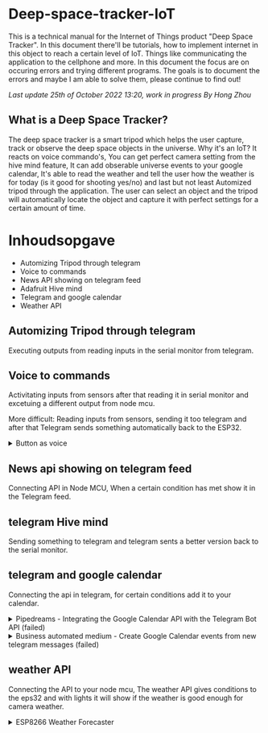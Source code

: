 # Deep-space-tracker-IoT
This is a technical manual for the Internet of Things product "Deep Space Tracker". In this document there'll be tutorials, how to implement internet in this object to reach a certain level of IoT. Things like communicating the application to the cellphone and more. In this document the focus are on occuring errors and trying different programs. The goals is to document the errors and maybe I am able to solve them, please continue to find out!

*Last update 25th of October 2022 13:20, work in progress*
*By Hong Zhou*

## What is a Deep Space Tracker?
The deep space tracker is a smart tripod which helps the user capture, track or observe the deep space objects in the universe. Why it's an IoT? It reacts on voice commando's, You can get perfect camera setting from the hive mind feature, It can add obserable universe events to your google calendar, It's able to read the weather and tell the user how the weather is for today (is it good for shooting yes/no) and last but not least Automized tripod through the application. The user can select an object and the tripod will automatically locate the object and capture it with perfect settings for a certain amount of time.

# Inhoudsopgave
- Automizing Tripod through telegram
- Voice to commands
- News API showing on telegram feed
- Adafruit Hive mind
- Telegram and google calendar
- Weather API

## Automizing Tripod through telegram
Executing outputs from reading inputs in the serial monitor from telegram.

## Voice to commands 
Activitating inputs from sensors after that reading it in serial monitor and excetuing a different output from node mcu.

More difficult: Reading inputs from sensors, sending it too telegram and after that Telegram sends something automatically back to the ESP32.

<details>
  <summary> Button as voice </summary>
  
</details>

## News api showing on telegram feed
Connecting API in Node MCU, When a certain condition has met show it in the Telegram feed.


## telegram Hive mind
Sending something to telegram and telegram sents a better version back to the serial monitor.


## telegram and google calendar
Connecting the api in telegram, for certain conditions add it to your calendar.

<details>
  <summary>Pipedreams - Integrating the Google Calendar API with the Telegram Bot API (failed)</summary>
  
  ### Integrating the Google Calendar API with the Telegram Bot API
  1.  Click on [Pipedream](https://pipedream.com/apps/google-calendar/integrations/telegram-bot-api) for popular ways to connect google calendar and Telegram bot.
  2. Select Create Trigger > New messages update (instant)
  3. follow the instructions on creating a new Telegram bot
  
  ![Telegram_BotFather](https://user-images.githubusercontent.com/70894669/197772306-53215806-586d-4365-913a-bbbf970b44a8.gif)

  4. After generating your bot you'll gain acces to your bot token, place the token in the input form.
<img width="688" alt="Schermafbeelding 2022-10-25 om 14 34 51" src="https://user-images.githubusercontent.com/70894669/197774246-b68ce2ec-db14-48e3-b66a-15d86b3be0bb.png">

  5. type "/start" in your bot chat, after that you'll see a instant notification on your pipedreams window:
  <img width="778" alt="Schermafbeelding 2022-10-25 om 14 41 53" src="https://user-images.githubusercontent.com/70894669/197775754-d0d5a096-ea4f-4d49-b52e-be7eb3f56faf.png">

  6. Press on the "plus" button and add a step
  7. Search voor Google calendar and look for the "update event" action.
  8. Fill in your your own gmail.
  9. I made a new account on google to be an imposter for deep space tracker company.
  10. Made some appointments from for the calendar
  11. filled in the information
  <img width="725" alt="Schermafbeelding 2022-10-25 om 15 17 27" src="https://user-images.githubusercontent.com/70894669/197783487-f0e9bc4f-7faa-45a4-a11a-62fe38264d0d.png">
  12. got an error:
  <img width="1043" alt="Schermafbeelding 2022-10-25 om 15 16 01" src="https://user-images.githubusercontent.com/70894669/197783212-82a901fa-803e-4fd3-af52-c17b9a06360b.png">
  13. Not continuing on this programm, on to the next programm. I couldn't understand what went wrong. Couldn't find anything helpful on google..
<img width="695" alt="Schermafbeelding 2022-10-25 om 15 18 21" src="https://user-images.githubusercontent.com/70894669/197783700-495d4803-a7e6-425c-a855-a946b8ed90ad.png">
</details>

<details>
  <summary>Business automated medium - Create Google Calendar events from new telegram messages (failed)</summary>
  
### Create Google Calendar Events From New Telegram Messages
>[source](https://business-automated.medium.com/create-google-calendar-events-from-new-telegram-messages-4f5930f224aa)
  
1. Follow the instructions described at the [source](https://business-automated.medium.com/create-google-calendar-events-from-new-telegram-messages-4f5930f224aa)
2. An error occured it wouldn't connect and it's not giving me any feedback or what so ever.
<img width="1301" alt="Schermafbeelding 2022-10-25 om 15 32 22" src="https://user-images.githubusercontent.com/70894669/197787686-15bfcb16-a106-41c1-a1dd-49a92accd6e6.png">
3. After filling out the information: 
 <img width="443" alt="Schermafbeelding 2022-10-25 om 15 35 19" src="https://user-images.githubusercontent.com/70894669/197788165-9c31cd8c-b204-4a90-be81-5ac365241d79.png">
 <img width="1301" alt="Schermafbeelding 2022-10-25 om 15 32 22" src="https://user-images.githubusercontent.com/70894669/197788202-0b9df2cd-f636-46d8-9ceb-c5468cea0337.png">
It would stay on this screen for a long time so it seems like it's not working properly.
  
4. After that I tried deleting the inputs 'Full Moon', '25.10.2022', '26.10.2022' and it couldn't read the parameters:
<img width="803" alt="Schermafbeelding 2022-10-25 om 15 36 24" src="https://user-images.githubusercontent.com/70894669/197788533-6d1d3148-6823-467e-97ca-a2825c59216b.png">

So I stopped with this method and went on.

</details>

## weather API
Connecting the API to your node mcu, The weather API gives conditions to the eps32 and with lights it will show if the weather is good enough for camera weather.

<details>
  <summary>ESP8266 Weather Forecaster</summary>

### Esp8266 Weather Forecaster
>[Source](https://randomnerdtutorials.com/esp8266-weather-forecaster/)
In this tutorial we'll use Open weather map API to generate lights on our leds. The goal is to eventually send the output back to Telegram.

#### Required parts
- [ESP8266](https://makeradvisor.com/tools/esp8266-esp-12e-nodemcu-wi-fi-development-board/)
- [4x LEDs](https://makeradvisor.com/tools/3mm-5mm-leds-kit-storage-box/)
- [4x Resistors](https://makeradvisor.com/tools/resistors-kits/)
- [Breadboard](https://makeradvisor.com/tools/mb-102-solderless-breadboard-830-points/)
- [Jumper wires](https://makeradvisor.com/tools/jumper-wires-kit-120-pieces/)
- [Adafruit LED](https://www.adafruit.com/product/1138?length=2)
  
1. Follow the steps at the [Source](https://randomnerdtutorials.com/esp8266-weather-forecaster/) Document. 
2. After completing the steps above, we're now going to install Arduino Json Library. follow these [steps](https://randomnerdtutorials.com/esp8266-weather-forecaster/#:~:text=Installing%20the%20ArduinoJson%20library)

>Error After uploading a The code on my board I get the following error

<img width="1613" alt="Schermafbeelding 2022-10-26 om 12 08 17" src="https://user-images.githubusercontent.com/70894669/198000265-df900776-7880-41e4-9c4f-01b06f747fd9.png">

• Apparantly my ArduinoJson version need to be updated, download this [file](https://github.com/bblanchon/ArduinoJson/archive/v5.13.5.zip) unpack your file rename it to: 'ArduinoJson' and overwrite every other version. After that make it a .zip file and include it in your Arduino library again, re-open your Arduino-Ide and the upload should be good now.


<img width="758" alt="Schermafbeelding 2022-10-26 om 12 24 06" src="https://user-images.githubusercontent.com/70894669/198002646-6271905c-4d0c-450d-8631-0c65ce6b444d.png">
• jsonBuffer still has a problem, I have installed the newest version but I can't fix the problem. jsonBuffer is a ArduinoJson version 5.0 class, it doesn't work on ArduinoJson version 6.0 - 6.19.3. 
After uninstalling the newer version (6.0+) and installing the .zip file the error has been fixed!

3. Now the code works withouth any problems it's time to combine the settings with a Adafruit led strip because I don't have the smaller lights.

4. Follow these steps: (How to command Individual LEDS within an RGB led strip using neopixel library)[https://www.sensingthecity.com/tutorial-how-to-command-individual-leds-within-an-rgb-led-strip-using-neopixel-library/)
  
<details>
  <summary> The code of commanding the individual LEDs </summary>
  
```
  /*
 * This tutorial is part of the course CPLN 571 - Sensing the City, at the University of Pennsylvania, taught by Dr. Allison Lassiter. It is also a part
 * of the final project of the class. It is based on the NeoPixel Library by AdaFruit.
 * 
 * In order to run this tutorial, you will need to install the AdaFruit NeoPixel library.
 */

#include <Adafruit_NeoPixel.h> // include the Neopixel Library in this Sketch

#define PIN 6 // This is the Arduino Pin controlling the LEDstrip.

#define NUMPIXELS 60 // Here, you are informing how many LEDs you have on your strip.
                     // You can also control only a part of the existing LEDs, if you wish.
                     // This strip has 60 LEDs, so I am informing this number.

/* 
 *  Remember that I keep annoying you whith capital IMPORTANT warnings? This next line is where it really matters.
 */

Adafruit_NeoPixel pixels = Adafruit_NeoPixel(NUMPIXELS, PIN, NEO_GRBW + NEO_KHZ800); // Here, you are specifying your strip,
                                                                                     // Let's go over the details:

/*
 * The command Adafruit_NeoPixel pixels assigns (inside the parenthesis, separated by commas (,)):
 * 1) the number of pixels you control, We have created the variable NUMPIXELS, so we can change this number more easily according to our need
 * 2) the PIN on the Arduino Board that sends the signal. In this case, we use PIN 06, as declared globally above
 * 3) The Type of LED flag. In this case, we have a RGB White LED, with 800Khz bitstream. You can check this out on the datasheet we linked above.
 * 
 * Please notice that your LEDs won't work if you do not get this line right. So, here are some tips for more recent fixtures:
 * 
 * NEO_KHZ800 will be common in most NeoPixel products with WS2812 LEDs. If you check the datasheet, of your strip, it should be under
 * data speed, or something similar.
 * NEO_KHZ400 will be preent in WS2811 LEDs. Again, check the datasheet to be sure.
 * 
 * NEO_GRB will be common in NeoPixel products
 * NEO_RGB will be common in Flora Pixel products.
 * 
 * REMEMBER, if yor LED is a RGB White, you have to add a W at the end of this code, so they will be either NEO_RGBW or NEO_GRBW 
 */

/*
 * OK, now let's start controlling the leds. The strip I am using has 60 LEDs. I want to control it in 6 groups of 10 LEDs, to make my life easier.
 * So, let's define the following arrays:
 */

int PXL1[] = {0,1,2,3,4,5,6,7,8,9}; // array controlling the first 10 LEDs. Please notice the "LED 0" is the first one, not "LED 1"
int PXL2[] = {10,11,12,13,14,15,16,17,18,19};
int PXL3[] = {20,21,22,23,24,25,26,27,28,29};
int PXL4[] = {30,31,32,33,34,35,36,37,38,39};
int PXL5[] = {40,41,42,43,44,45,46,47,48,49};
int PXL6[] = {50,51,52,53,54,55,56,57,58,59};

int delayval = 50; // Here we set a delaytime

void setup() {

  pixels.begin(); // This initializes the NeoPixel library.
}

void loop() {

  for(int i=0;i<10;i++){ // Since each array has 10 LEDs, we are going to turn them sequentially on using this index.

/*
 * Notice that the lines below are just setting up the color of each pixel. This is not yet the command to turn them on. The 
 * pixels.setPixelColor command is a very easy way to define the color of each pixel. The syntax is:
 * pixels.setPixelColor(x, pixels.Color(R,G,B)), where:
 * x = the pixel you want to define a color for. In this example, we are using the arrays we created for the 6 control groups, hence the PXL1[i] input.
 * R,G,B = the values of red, green, and blue on a RGB scale.
 */

pixels.setPixelColor(PXL1[i], pixels.Color(139,0,139)); // array number 1 is magenta
pixels.setPixelColor(PXL2[i], pixels.Color(255,255,0)); // array number 2 is yellow
pixels.setPixelColor(PXL3[i], pixels.Color(255,255,255)); // array number 3 is white
pixels.setPixelColor(PXL4[i], pixels.Color(0,255,0)); // array number 4 is green
pixels.setPixelColor(PXL5[i], pixels.Color(0,0,255)); // array number 5 is blue
pixels.setPixelColor(PXL6[i], pixels.Color(255,0,0)); // array number 6 is red

pixels.show(); // Okay, we have informed which colors we want. Now, it is time to flip the switch and let the magic happen. The pixels.show() command does that

delay(delayval); // Let's add a little delay here. So we can appreciate more the dynamic lighting we can do with this simple and cheap components.
}

    for(int i=10;i>-1;i--){  // Now, we are going to turn them off sequentially, so we can create a pulsing dynamic for each group

pixels.setPixelColor(PXL1[i], pixels.Color(0,0,0)); // The 0,0,0 values means that nothing is being turned on. So we repeat it for all groups.
pixels.setPixelColor(PXL2[i], pixels.Color(0,0,0));
pixels.setPixelColor(PXL3[i], pixels.Color(0,0,0));
pixels.setPixelColor(PXL4[i], pixels.Color(0,0,0));
pixels.setPixelColor(PXL5[i], pixels.Color(0,0,0));
pixels.setPixelColor(PXL6[i], pixels.Color(0,0,0));

pixels.show(); // Again, we have only defined the colors above, remember we must instruct the Arduino to show what we came up with.

delay(delayval); // Another delay, to make the presentation consistent.

/*
 * You are done. Upload the code and see if you like it.
 */

}

}
```
  
  </details>

5. First I changed the code to see if it's working and if changing it to the right amount of LEDs.

<details>
  <summary> Open for the code </summary>
  
  ```
  /*
 * This tutorial is part of the course CPLN 571 - Sensing the City, at the University of Pennsylvania, taught by Dr. Allison Lassiter. It is also a part
 * of the final project of the class. It is based on the NeoPixel Library by AdaFruit.
 * 
 * In order to run this tutorial, you will need to install the AdaFruit NeoPixel library.
 */

#include <Adafruit_NeoPixel.h> // include the Neopixel Library in this Sketch

#define PIN D5 // This is the Arduino Pin controlling the LEDstrip.

#define NUMPIXELS 14 // Here, you are informing how many LEDs you have on your strip.
                     // You can also control only a part of the existing LEDs, if you wish.
                     // This strip has 60 LEDs, so I am informing this number.

/* 
 *  Remember that I keep annoying you whith capital IMPORTANT warnings? This next line is where it really matters.
 */

Adafruit_NeoPixel pixels = Adafruit_NeoPixel(NUMPIXELS, PIN, NEO_GRBW + NEO_KHZ400); // Here, you are specifying your strip,
                                                                                     // Let's go over the details:

/*
 * The command Adafruit_NeoPixel pixels assigns (inside the parenthesis, separated by commas (,)):
 * 1) the number of pixels you control, We have created the variable NUMPIXELS, so we can change this number more easily according to our need
 * 2) the PIN on the Arduino Board that sends the signal. In this case, we use PIN 06, as declared globally above
 * 3) The Type of LED flag. In this case, we have a RGB White LED, with 800Khz bitstream. You can check this out on the datasheet we linked above.
 * 
 * Please notice that your LEDs won't work if you do not get this line right. So, here are some tips for more recent fixtures:
 * 
 * NEO_KHZ800 will be common in most NeoPixel products with WS2812 LEDs. If you check the datasheet, of your strip, it should be under
 * data speed, or something similar.
 * NEO_KHZ400 will be preent in WS2811 LEDs. Again, check the datasheet to be sure.
 * 
 * NEO_GRB will be common in NeoPixel products
 * NEO_RGB will be common in Flora Pixel products.
 * 
 * REMEMBER, if yor LED is a RGB White, you have to add a W at the end of this code, so they will be either NEO_RGBW or NEO_GRBW 
 */

/*
 * OK, now let's start controlling the leds. The strip I am using has 60 LEDs. I want to control it in 6 groups of 10 LEDs, to make my life easier.
 * So, let's define the following arrays:
 */

int PXL1[] = {0,1,2,3,4,5,6,7,8,9}; // array controlling the first 10 LEDs. Please notice the "LED 0" is the first one, not "LED 1"
int PXL2[] = {10,11,12,13};

int delayval = 50; // Here we set a delaytime

void setup() {

  pixels.begin(); // This initializes the NeoPixel library.
}

void loop() {

  for(int i=0;i<1;i++){ // Since each array has 10 LEDs, we are going to turn them sequentially on using this index.

/*
 * Notice that the lines below are just setting up the color of each pixel. This is not yet the command to turn them on. The 
 * pixels.setPixelColor command is a very easy way to define the color of each pixel. The syntax is:
 * pixels.setPixelColor(x, pixels.Color(R,G,B)), where:
 * x = the pixel you want to define a color for. In this example, we are using the arrays we created for the 6 control groups, hence the PXL1[i] input.
 * R,G,B = the values of red, green, and blue on a RGB scale.
 */

pixels.setPixelColor(PXL1[i], pixels.Color(139,0,139)); // array number 1 is magenta
pixels.setPixelColor(PXL2[i], pixels.Color(255,255,0)); // array number 2 is yellow

pixels.show(); // Okay, we have informed which colors we want. Now, it is time to flip the switch and let the magic happen. The pixels.show() command does that

delay(delayval); // Let's add a little delay here. So we can appreciate more the dynamic lighting we can do with this simple and cheap components.
}

    for(int i=1;i>-1;i--){  // Now, we are going to turn them off sequentially, so we can create a pulsing dynamic for each group

pixels.setPixelColor(PXL1[i], pixels.Color(0,0,0)); // The 0,0,0 values means that nothing is being turned on. So we repeat it for all groups.
pixels.setPixelColor(PXL2[i], pixels.Color(0,0,0));

pixels.show(); // Again, we have only defined the colors above, remember we must instruct the Arduino to show what we came up with.

delay(delayval); // Another delay, to make the presentation consistent.

/*
 * You are done. Upload the code and see if you like it.
 */

}

}

```
</details>
    

6. Now the code is flicking it's first and last Led. Time to change some settings. The reason why it was flicking was because I changed the 10 in 1 in this code ` for(int i=1;i>-10;i--){ ` .
  
7. Now I reïntegrated it and it works like normal changing the light every 800 ticks.
  
  
<details>
    <summary> Code renewd </summary>
    
    ```
    /*
 * This tutorial is part of the course CPLN 571 - Sensing the City, at the University of Pennsylvania, taught by Dr. Allison Lassiter. It is also a part
 * of the final project of the class. It is based on the NeoPixel Library by AdaFruit.
 * 
 * In order to run this tutorial, you will need to install the AdaFruit NeoPixel library.
 */

#include <Adafruit_NeoPixel.h> // include the Neopixel Library in this Sketch

#define PIN D5 // This is the Arduino Pin controlling the LEDstrip.

#define NUMPIXELS 14 // Here, you are informing how many LEDs you have on your strip.
                     // You can also control only a part of the existing LEDs, if you wish.
                     // This strip has 60 LEDs, so I am informing this number.

/* 
 *  Remember that I keep annoying you whith capital IMPORTANT warnings? This next line is where it really matters.
 */

Adafruit_NeoPixel pixels = Adafruit_NeoPixel(NUMPIXELS, PIN, NEO_GRBW + NEO_KHZ400); // Here, you are specifying your strip,
                                                                                     // Let's go over the details:

/*
 * The command Adafruit_NeoPixel pixels assigns (inside the parenthesis, separated by commas (,)):
 * 1) the number of pixels you control, We have created the variable NUMPIXELS, so we can change this number more easily according to our need
 * 2) the PIN on the Arduino Board that sends the signal. In this case, we use PIN 06, as declared globally above
 * 3) The Type of LED flag. In this case, we have a RGB White LED, with 800Khz bitstream. You can check this out on the datasheet we linked above.
 * 
 * Please notice that your LEDs won't work if you do not get this line right. So, here are some tips for more recent fixtures:
 * 
 * NEO_KHZ800 will be common in most NeoPixel products with WS2812 LEDs. If you check the datasheet, of your strip, it should be under
 * data speed, or something similar.
 * NEO_KHZ400 will be preent in WS2811 LEDs. Again, check the datasheet to be sure.
 * 
 * NEO_GRB will be common in NeoPixel products
 * NEO_RGB will be common in Flora Pixel products.
 * 
 * REMEMBER, if yor LED is a RGB White, you have to add a W at the end of this code, so they will be either NEO_RGBW or NEO_GRBW 
 */

/*
 * OK, now let's start controlling the leds. The strip I am using has 60 LEDs. I want to control it in 6 groups of 10 LEDs, to make my life easier.
 * So, let's define the following arrays:
 */

int PXL1[] = {0,1,2,3,4,5,6,7,8,9}; // array controlling the first 10 LEDs. Please notice the "LED 0" is the first one, not "LED 1"
int PXL2[] = {10,11,12,13};

int delayval = 800; // Here we set a delaytime

void setup() {

  pixels.begin(); // This initializes the NeoPixel library.
}

void loop() {

  for(int i=0;i<10;i++){ // Since each array has 10 LEDs, we are going to turn them sequentially on using this index.

/*
 * Notice that the lines below are just setting up the color of each pixel. This is not yet the command to turn them on. The 
 * pixels.setPixelColor command is a very easy way to define the color of each pixel. The syntax is:
 * pixels.setPixelColor(x, pixels.Color(R,G,B)), where:
 * x = the pixel you want to define a color for. In this example, we are using the arrays we created for the 6 control groups, hence the PXL1[i] input.
 * R,G,B = the values of red, green, and blue on a RGB scale.
 */

pixels.setPixelColor(PXL1[i], pixels.Color(139,0,139)); // array number 1 is magenta
pixels.setPixelColor(PXL2[i], pixels.Color(255,255,0)); // array number 2 is yellow

pixels.show(); // Okay, we have informed which colors we want. Now, it is time to flip the switch and let the magic happen. The pixels.show() command does that

delay(delayval); // Let's add a little delay here. So we can appreciate more the dynamic lighting we can do with this simple and cheap components.
}

    for(int i=1;i>-10;i--){  // Now, we are going to turn them off sequentially, so we can create a pulsing dynamic for each group

pixels.setPixelColor(PXL1[i], pixels.Color(0,0,0)); // The 0,0,0 values means that nothing is being turned on. So we repeat it for all groups.
pixels.setPixelColor(PXL2[i], pixels.Color(0,0,0));

pixels.show(); // Again, we have only defined the colors above, remember we must instruct the Arduino to show what we came up with.

delay(delayval); // Another delay, to make the presentation consistent.

/*
 * You are done. Upload the code and see if you like it.
 */

}

}
    ```
</details>
    
It should now look something like this:
![IMG_0762](https://user-images.githubusercontent.com/70894669/198155080-096b8caf-366e-4a1d-a046-8c6e4c1c6f07.png)

                        
http://api.openweathermap.org/data/2.5/forecast?q=veenendaal,NL&APPID=fb374c0f8a61e457e8aacae341bede30&mode

</details>

